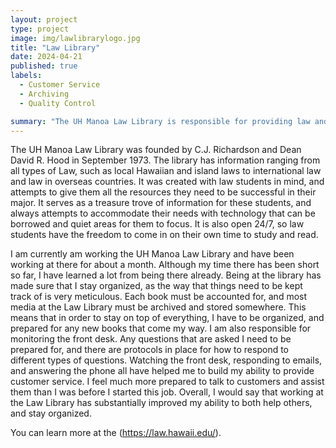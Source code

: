 ```yaml
---
layout: project
type: project
image: img/lawlibrarylogo.jpg
title: "Law Library"
date: 2024-04-21
published: true
labels:
  - Customer Service
  - Archiving
  - Quality Control

summary: "The UH Manoa Law Library is responsible for providing law and prelaw students with the necessary tools for success." 
---
```



The UH Manoa Law Library was founded by C.J. Richardson and Dean David R. Hood in September 1973. The library has information ranging from all types of Law, such as local Hawaiian and island laws to international law and law in overseas countries. It was created with law students in mind, and attempts to give them all the resources they need to be successful in their major. It serves as a treasure trove of information for these students, and always attempts to accommodate their needs with technology that can be borrowed and quiet areas for them to focus. It is also open 24/7, so law students have the freedom to come in on their own time to study and read. 

I am currently am working the UH Manoa Law Library and have been working at there for about a month. Although my time there has been short so far, I have learned a lot from being there already. Being at the library has made sure that I stay organized, as the way that things need to be kept track of is very meticulous. Each book must be accounted for, and most media at the Law Library must be archived and stored somewhere. This means that in order to stay on top of everything, I have to be organized, and prepared for any new books that come my way. I am also responsible for monitoring the front desk. Any questions that are asked I need to be prepared for, and there are protocols in place for how to respond to different types of questions. Watching the front desk, responding to emails, and answering the phone all have helped me to build my ability to provide customer service. I feel much more prepared to talk to customers and assist them than I was before I started this job. Overall, I would say that working at the Law Library has substantially improved my ability to both help others, and stay organized. 

You can learn more at the (https://law.hawaii.edu/).
